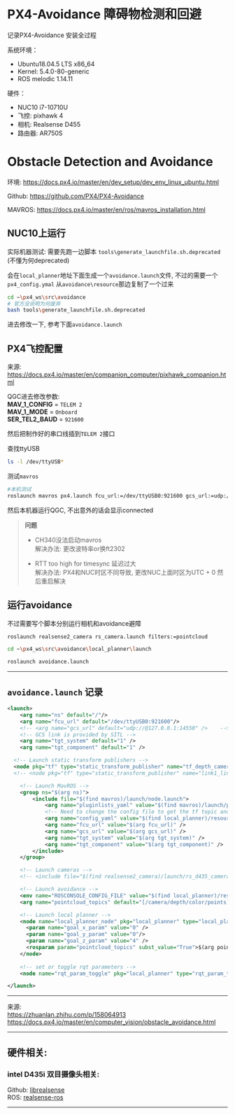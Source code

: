 # PX4-Avoidance 障碍物检测和回避

记录PX4-Avoidance 安装全过程

系统环境： 
- Ubuntu18.04.5 LTS x86_64 
- Kernel: 5.4.0-80-generic
- ROS melodic 1.14.11

硬件：
- NUC10 i7-10710U
- 飞控: pixhawk 4
- 相机: Realsense D455
- 路由器: AR750S

# Obstacle Detection and Avoidance

环境: https://docs.px4.io/master/en/dev_setup/dev_env_linux_ubuntu.html

Github: https://github.com/PX4/PX4-Avoidance

MAVROS: https://docs.px4.io/master/en/ros/mavros_installation.html

## NUC10上运行 

实际机器测试: 需要先跑一边脚本 `tools\generate_launchfile.sh.deprecated`    
(不懂为何deprecated)

会在`local_planner`地址下面生成一个`avoidance.launch`文件, 不过的需要一个`px4_config.ymal` 从`avoidance\resource`那边复制了一个过来

```bash
cd ~\px4_ws\src\avoidance
# 官方没说明为何废弃
bash tools\generate_launchfile.sh.deprecated
```
进去修改一下, 参考下面`avoidance.launch`

## PX4飞控配置

来源: https://docs.px4.io/master/en/companion_computer/pixhawk_companion.html     

QGC进去修改参数:        
**MAV_1_CONFIG** = `TELEM 2`        
**MAV_1_MODE** = `Onboard`        
**SER_TEL2_BAUD** = `921600`      

然后把制作好的串口线插到`TELEM 2`接口

查找ttyUSB    
```bash
ls -l /dev/ttyUSB*
```

测试`mavros`
```bash
#本机测试
roslaunch mavros px4.launch fcu_url:=/dev/ttyUSB0:921600 gcs_url:=udp://@127.0.0.1:14550
```
然后本机器运行QGC, 不出意外的话会显示connected

>**问题**       
> - CH340没法启动mavros       
> 解决办法: 更改波特率or换ft2302        
> 
> - RTT too high for timesync 延迟过大       
> 解决办法: PX4和NUC时区不同导致, 更改NUC上面时区为UTC + 0 然后重启解决

## 运行avoidance
不过需要写个脚本分别运行相机和avoidance避障

``` bash
roslaunch realsense2_camera rs_camera.launch filters:=pointcloud

cd ~\px4_ws\src\avoidance\local_planner\launch

roslaunch avoidance.launch
```
----

## `avoidance.launch` 记录

``` xml
<launch>
    <arg name="ns" default="/"/>
    <arg name="fcu_url" default="/dev/ttyUSB0:921600"/>    
    <!-- <arg name="gcs_url" default="udp://@127.0.0.1:14550" />    -->
    <!-- GCS link is provided by SITL -->
    <arg name="tgt_system" default="1" />
    <arg name="tgt_component" default="1" />

  <!-- Launch static transform publishers -->
  <node pkg="tf" type="static_transform_publisher" name="tf_depth_camera" args="0.15 0 -0.15 0 0 0 fcu camera_link 10"/>
  <!-- <node pkg="tf" type="static_transform_publisher" name="link1_link2_broadcaster" args="x y z yaw pitch raw link1 link2 100" /> -->

    <!-- Launch MavROS -->
    <group ns="$(arg ns)">
        <include file="$(find mavros)/launch/node.launch">
            <arg name="pluginlists_yaml" value="$(find mavros)/launch/px4_pluginlists.yaml" />
            <!-- Need to change the config file to get the tf topic and get local position in terms of local origin -->
            <arg name="config_yaml" value="$(find local_planner)/resource/px4_config.yaml" />
            <arg name="fcu_url" value="$(arg fcu_url)" />
            <arg name="gcs_url" value="$(arg gcs_url)" />
            <arg name="tgt_system" value="$(arg tgt_system)" />
            <arg name="tgt_component" value="$(arg tgt_component)" />
        </include>
    </group>

    <!-- Launch cameras -->
    <!-- <include file="$(find realsense2_camera)/launch/rs_d435_camera.launch" ></include> -->

    <!-- Launch avoidance -->
    <env name="ROSCONSOLE_CONFIG_FILE" value="$(find local_planner)/resource/custom_rosconsole.conf"/>
    <arg name="pointcloud_topics" default="[/camera/depth/color/points]"/>

    <!-- Launch local planner -->
    <node name="local_planner_node" pkg="local_planner" type="local_planner_node" output="screen" required="true" >
      <param name="goal_x_param" value="0" />
      <param name="goal_y_param" value="0"/>
      <param name="goal_z_param" value="4" />
      <rosparam param="pointcloud_topics" subst_value="True">$(arg pointcloud_topics)</rosparam>
    </node>
    
    <!-- set or toggle rqt parameters -->
    <node name="rqt_param_toggle" pkg="local_planner" type="rqt_param_toggle.sh" />

</launch>
```


----
来源:        
https://zhuanlan.zhihu.com/p/158064913      
https://docs.px4.io/master/en/computer_vision/obstacle_avoidance.html

----

## 硬件相关:
### intel D435i 双目摄像头相关:  
Github: [librealsense](https://github.com/IntelRealSense/librealsense/releases/tag/v2.45.0)      
ROS: [realsense-ros](https://github.com/IntelRealSense/realsense-ros)

----
[Paper: LOAM-L]:paper/LOAM:%20Lidar%20Odometry%20and%20Mapping%20in%20Real-time.pdf
[Paper: LVI-SAM-L]:paper/LVI-SAM.pdf
[知乎LeGO-L]:https://zhuanlan.zhihu.com/p/382460472
[BlogLeGO-L]:https://blog.csdn.net/learning_tortosie/article/details/86527542
[Github中文注释-L]:https://github.com/wykxwyc/LeGO-LOAM_NOTED
[知乎3D激光SLAM系统-L]:https://zhuanlan.zhihu.com/p/374933500
